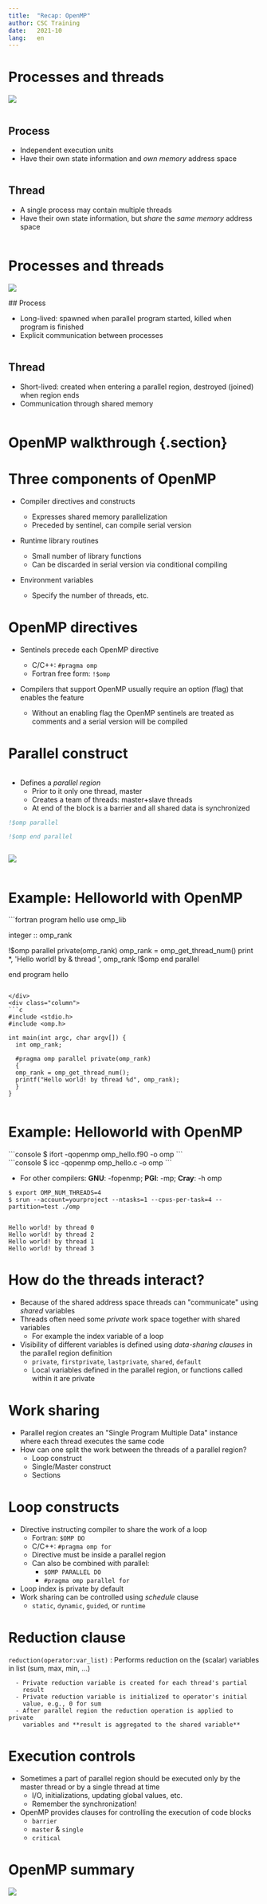 ```yaml
---
title:  "Recap: OpenMP"
author: CSC Training
date:   2021-10
lang:   en
---
```


# Processes and threads

![](img/processes-threads.png)

<div class="column">

## Process

- Independent execution units
- Have their own state information and *own memory* address space

</div>

<div class="column">

## Thread

- A single process may contain multiple threads
- Have their own state information, but *share* the *same memory*
  address space

</div>


# Processes and threads

![](img/processes-threads.png)

<div class="column">
## Process

- Long-lived: spawned when parallel program started, killed when
  program is finished
- Explicit communication between processes

</div>

<div class="column">

## Thread

- Short-lived: created when entering a parallel region, destroyed
  (joined) when region ends
- Communication through shared memory

</div>


# OpenMP walkthrough {.section}

# Three components of OpenMP

- Compiler directives and constructs
    - Expresses shared memory parallelization
    - Preceded by sentinel, can compile serial version

- Runtime library routines
    - Small number of library functions
    - Can be discarded in serial version via conditional compiling

- Environment variables
    - Specify the number of threads, etc.

# OpenMP directives

- Sentinels precede each OpenMP directive
   - C/C++: `#pragma omp`
   - Fortran free form: `!$omp`

- Compilers that support OpenMP usually require an option (flag) that
  enables the feature
    - Without an enabling flag the OpenMP sentinels are treated as
      comments and a serial version will be compiled

# Parallel construct

<div class="column">

- Defines a *parallel region*
    - Prior to it only one thread, master
    - Creates a team of threads: master+slave threads
    - At end of the block is a barrier and all shared data is synchronized

```fortran
!$omp parallel

!$omp end parallel
```

</div>

<div class="column">

![](img/omp-parallel.png)

</div>

# Example: Helloworld with OpenMP

<div class="column">
```fortran
program hello
use omp_lib

integer :: omp_rank

!$omp parallel private(omp_rank)
omp_rank = omp_get_thread_num()
print *, 'Hello world! by & thread ', omp_rank
!$omp end parallel


end program hello
```

</div>
<div class="column">
```c
#include <stdio.h>
#include <omp.h>

int main(int argc, char argv[]) {
  int omp_rank;

  #pragma omp parallel private(omp_rank)
  {
  omp_rank = omp_get_thread_num();
  printf("Hello world! by thread %d", omp_rank);
  }
}
```
</div>

# Example: Helloworld with OpenMP

<div class="column">
```console
$ ifort -qopenmp omp_hello.f90 -o omp
```
</div>
<div class="column">
```console
$ icc -qopenmp omp_hello.c -o omp
```
</div>

* For other compilers: **GNU**: -fopenmp; **PGI**: -mp; **Cray**: -h omp

```console
$ export OMP_NUM_THREADS=4
$ srun --account=yourproject --ntasks=1 --cpus-per-task=4 --partition=test ./omp


Hello world! by thread 0
Hello world! by thread 2
Hello world! by thread 1
Hello world! by thread 3
```

# How do the threads interact?

- Because of the shared address space threads can "communicate" using
  *shared* variables
- Threads often need some *private* work space together with shared
  variables   
    - For example the index variable of a loop
- Visibility of different variables is defined using *data-sharing
  clauses* in the parallel region definition
    - `private`, `firstprivate`, `lastprivate`, `shared`, `default`
    - Local variables defined in the parallel region, or functions called
      within it are private

# Work sharing

- Parallel region creates an "Single Program Multiple Data" instance where
  each thread executes the same code
- How can one split the work between the threads of a parallel region?
    - Loop construct
    - Single/Master construct
    - Sections

# Loop constructs

- Directive instructing compiler to share the work of a loop
    - Fortran: `$OMP DO`
    - C/C++: `#pragma omp for`
    - Directive must be inside a parallel region
    - Can also be combined with parallel:
        - `$OMP PARALLEL DO`
        - `#pragma omp parallel for`
- Loop index is private by default
- Work sharing can be controlled using *schedule* clause
    - `static`, `dynamic`, `guided`, or `runtime`

# Reduction clause

`reduction(operator:var_list)`
  : Performs reduction on the (scalar) variables in list (sum, max, min,
    ...)

      - Private reduction variable is created for each thread's partial
        result
      - Private reduction variable is initialized to operator's initial
        value, e.g., 0 for sum
      - After parallel region the reduction operation is applied to private
        variables and **result is aggregated to the shared variable**

# Execution controls

- Sometimes a part of parallel region should be executed only by the
  master thread or by a single thread at time
    - I/O, initializations, updating global values, etc.
    - Remember the synchronization!
- OpenMP provides clauses for controlling the execution of code blocks
    - `barrier`
    - `master` & `single`
    - `critical`


# OpenMP summary

![](img/omp-summary.png)
